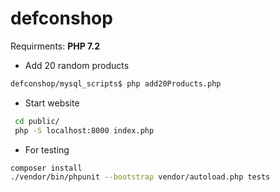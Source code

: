 # defconshop

Requirments: **PHP 7.2**
 * Add 20 random products
```bash
defconshop/mysql_scripts$ php add20Products.php
```

 * Start website
```bash
 cd public/
 php -S localhost:8000 index.php 
```


 * For testing
```bash
composer install
./vendor/bin/phpunit --bootstrap vendor/autoload.php tests
```
